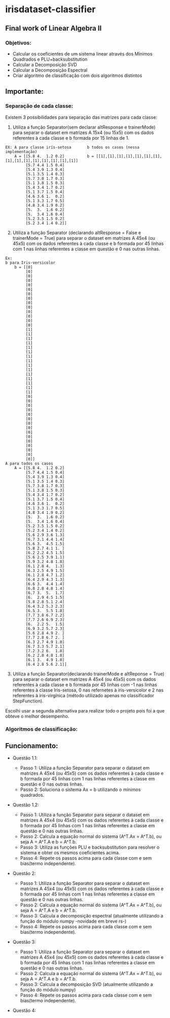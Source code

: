 # irisdataset-classifier

## Final work of Linear Algebra II

### Objetivos:
- Calcular os coeficientes de um sistema linear através dos Mínimos Quadrados e PLU+backsubstitution
- Calcular a Decomposição SVD
- Calcular a Decomposição Espectral
- Criar algoritmo de classificação com dois algoritmos distintos


## Importante:

### Separação de cada classe: 

Existem 3 possibilidades para separação das matrizes para cada classe:

1. Utiliza a função Separator(sem declarar altResponse e trainerMode) para separar o dataset em matrizes A 15x4 (ou 15x5) com os dados referentes à cada classe e b formada por 15 linhas de 1.
```
EX: A para classe irís-setosa       b todos os casos (nessa implementação)
    A = [[5.8 4.  1.2 0.2]          b = [[1],[1],[1],[1],[1],[1],[1],[1],[1],[1],[1],[1],[1],[1],[1]]
         [5.7 4.4 1.5 0.4]
         [5.4 3.9 1.3 0.4]
         [5.1 3.5 1.4 0.3]
         [5.7 3.8 1.7 0.3]
         [5.1 3.8 1.5 0.3]
         [5.4 3.4 1.7 0.2]
         [5.1 3.7 1.5 0.4]
         [4.6 3.6 1.  0.2]
         [5.1 3.3 1.7 0.5]
         [4.8 3.4 1.9 0.2]
         [5.  3.  1.6 0.2]
         [5.  3.4 1.6 0.4]
         [5.2 3.5 1.5 0.2]
         [5.2 3.4 1.4 0.2]] 
```
2. Utiliza a função Separator (declarando altResponse = False e trainerMode = True) para separar o dataset em matrizes A 45x4 (ou 45x5) com os dados referentes à cada classe e b formada por 45 linhas com 1 nas linhas referentes a classe em questão e 0 nas outras linhas. 
``` 
Ex:
b para Iris-versicolor
    b = [[0]
         [0]
         [0]
         [0] 
         [0]
         [0]
         [0]
         [0]
         [0]
         [0]
         [0]
         [0]
         [0]
         [0]
         [1]
         [1]
         [1]
         [1]
         [1]
         [1]
         [1]
         [1]
         [1]
         [1]
         [1]
         [1]
         [1]
         [1]
         [1]
         [0]
         [0]
         [0]
         [0]
         [0]
         [0]
         [0]
         [0]
         [0]
         [0]
         [0]
         [0]
         [0]
         [0]
         [0]]
A para todos os casos
    A = [[5.8 4.  1.2 0.2]  
         [5.7 4.4 1.5 0.4]
         [5.4 3.9 1.3 0.4]
         [5.1 3.5 1.4 0.3]
         [5.7 3.8 1.7 0.3]
         [5.1 3.8 1.5 0.3]
         [5.4 3.4 1.7 0.2]
         [5.1 3.7 1.5 0.4]
         [4.6 3.6 1.  0.2]
         [5.1 3.3 1.7 0.5]
         [4.8 3.4 1.9 0.2]
         [5.  3.  1.6 0.2]
         [5.  3.4 1.6 0.4]
         [5.2 3.5 1.5 0.2]
         [5.2 3.4 1.4 0.2]
         [5.6 2.9 3.6 1.3]
         [6.7 3.1 4.4 1.4]
         [5.6 3.  4.5 1.5]
         [5.8 2.7 4.1 1. ]
         [6.2 2.2 4.5 1.5]
         [5.6 2.5 3.9 1.1]
         [5.9 3.2 4.8 1.8]
         [6.1 2.8 4.  1.3]
         [6.3 2.5 4.9 1.5]
         [6.1 2.8 4.7 1.2]
         [6.4 2.9 4.3 1.3]
         [6.6 3.  4.4 1.4]
         [6.8 2.8 4.8 1.4]
         [6.7 3.  5.  1.7]
         [6.  2.9 4.5 1.5]
         [5.8 2.8 5.1 2.4]
         [6.4 3.2 5.3 2.3]
         [6.5 3.  5.5 1.8]
         [7.7 3.8 6.7 2.2]
         [7.7 2.6 6.9 2.3]
         [6.  2.2 5.  1.5]
         [6.9 3.2 5.7 2.3]
         [5.6 2.8 4.9 2. ]
         [7.7 2.8 6.7 2. ]
         [6.3 2.7 4.9 1.8]
         [6.7 3.3 5.7 2.1]
         [7.2 3.2 6.  1.8]
         [6.2 2.8 4.8 1.8]
         [6.1 3.  4.9 1.8]
         [6.4 2.8 5.6 2.1]]
```
3. Utiliza a função Separator(declarando trainerMode e altReponse = True) para separar o dataset em matrizes A 45x4 (ou 45x5) com os dados referentes à cada classe e b formada por 45 linhas com -1 nas linhas referentes à classe Iris-setosa, 0 nas refernetes à iris-versicolor e 2 nas referentes à iris-virgínica (método utilizado apenas no classificador StepFunction). 

Escolhi usar a segunda alternativa para realizar todo o projeto pois foi a que obteve o melhor desempenho.

### Algoritmos de classificação:



## Funcionamento:

- Questão 1.1:
    - Passo 1: Utiliza a função Separator para separar o dataset em matrizes A 45x4 (ou 45x5) com os dados referentes à cada classe e b formada por 45 linhas com 1 nas linhas referentes a classe em questão e 0 nas outras linhas.
    - Passo 2: Soluciona o sistema Ax = b utilizando o mínimos quadrados. 

- Questão 1.2:
    - Passo 1: Utiliza a função Separator para separar o dataset em matrizes A 45x4 (ou 45x5) com os dados referentes à cada classe e b formada por 45 linhas com 1 nas linhas referentes a classe em questão e 0 nas outras linhas.
    - Passo 2: Calcula a equação normal do sistema (A^T.Ax = A^T.b), ou seja A = A^T.A e b = A^T.b.
    - Passo 3: Utiliza as funções PLU e backsubstitution para resolver o sistema e obter os mesmos coeficientes acima.
    - Passo 4: Repete os passos acima para cada classe com e sem bias(termo independente).

- Questão 2:
    - Passo 1: Utiliza a função Separator para separar o dataset em matrizes A 45x4 (ou 45x5) com os dados referentes à cada classe e b formada por 45 linhas com 1 nas linhas referentes a classe em questão e 0 nas outras linhas.
    - Passo 2: Calcula a equação normal do sistema (A^T.Ax = A^T.b), ou seja A = A^T.A e b = A^T.b.
    - Passo 3: Calcula a decomposição espectral (atualmente utilizando a função do módulo numpy -novidade em breve rs-)
    - Passo 4: Repete os passos acima para cada classe com e sem bias(termo independente).

- Questão 3:
    - Passo 1: Utiliza a função Separator para separar o dataset em matrizes A 45x4 (ou 45x5) com os dados referentes à cada classe e b formada por 45 linhas com 1 nas linhas referentes a classe em questão e 0 nas outras linhas.
    - Passo 2: Calcula a equação normal do sistema (A^T.Ax = A^T.b), ou seja A = A^T.A e b = A^T.b.
    - Passo 3: Calcula a decomposição SVD (atualmente utilizando a função do módulo numpy) 
    - Passo 4: Repete os passos acima para cada classe com e sem bias(termo independente).

- Questão 4: